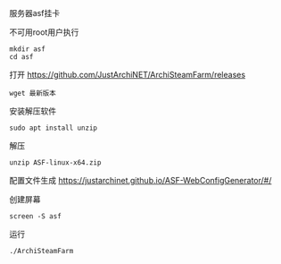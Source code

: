 服务器asf挂卡

不可用root用户执行

    mkdir asf
    cd asf
打开 https://github.com/JustArchiNET/ArchiSteamFarm/releases 

    wget 最新版本
安装解压软件

    sudo apt install unzip
 解压

    unzip ASF-linux-x64.zip
配置文件生成 https://justarchinet.github.io/ASF-WebConfigGenerator/#/

创建屏幕

    screen -S asf
运行

    ./ArchiSteamFarm


